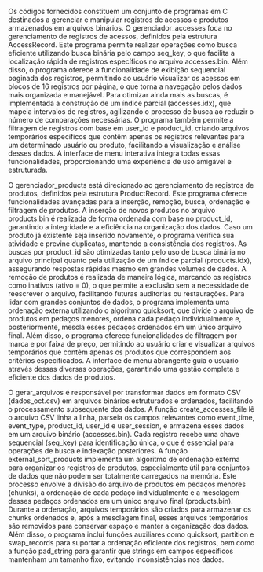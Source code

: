 Os códigos fornecidos constituem um conjunto de programas em C destinados a gerenciar e manipular registros de acessos e produtos armazenados em arquivos binários. O gerenciador_accesses foca no gerenciamento de registros de acessos, definidos pela estrutura AccessRecord. Este programa permite realizar operações como busca eficiente utilizando busca binária pelo campo seq_key, o que facilita a localização rápida de registros específicos no arquivo accesses.bin. Além disso, o programa oferece a funcionalidade de exibição sequencial paginada dos registros, permitindo ao usuário visualizar os acessos em blocos de 16 registros por página, o que torna a navegação pelos dados mais organizada e manejável. Para otimizar ainda mais as buscas, é implementada a construção de um índice parcial (accesses.idx), que mapeia intervalos de registros, agilizando o processo de busca ao reduzir o número de comparações necessárias. O programa também permite a filtragem de registros com base em user_id e product_id, criando arquivos temporários específicos que contêm apenas os registros relevantes para um determinado usuário ou produto, facilitando a visualização e análise desses dados. A interface de menu interativa integra todas essas funcionalidades, proporcionando uma experiência de uso amigável e estruturada.

O gerenciador_products está direcionado ao gerenciamento de registros de produtos, definidos pela estrutura ProductRecord. Este programa oferece funcionalidades avançadas para a inserção, remoção, busca, ordenação e filtragem de produtos. A inserção de novos produtos no arquivo products.bin é realizada de forma ordenada com base no product_id, garantindo a integridade e a eficiência na organização dos dados. Caso um produto já existente seja inserido novamente, o programa verifica sua atividade e previne duplicatas, mantendo a consistência dos registros. As buscas por product_id são otimizadas tanto pelo uso de busca binária no arquivo principal quanto pela utilização de um índice parcial (products.idx), assegurando respostas rápidas mesmo em grandes volumes de dados. A remoção de produtos é realizada de maneira lógica, marcando os registros como inativos (ativo = 0), o que permite a exclusão sem a necessidade de reescrever o arquivo, facilitando futuras auditorias ou restaurações. Para lidar com grandes conjuntos de dados, o programa implementa uma ordenação externa utilizando o algoritmo quicksort, que divide o arquivo de produtos em pedaços menores, ordena cada pedaço individualmente e, posteriormente, mescla esses pedaços ordenados em um único arquivo final. Além disso, o programa oferece funcionalidades de filtragem por marca e por faixa de preço, permitindo ao usuário criar e visualizar arquivos temporários que contêm apenas os produtos que correspondem aos critérios especificados. A interface de menu abrangente guia o usuário através dessas diversas operações, garantindo uma gestão completa e eficiente dos dados de produtos.

O gerar_arquivos é responsável por transformar dados em formato CSV (dados_oct.csv) em arquivos binários estruturados e ordenados, facilitando o processamento subsequente dos dados. A função create_accesses_file lê o arquivo CSV linha a linha, parseia os campos relevantes como event_time, event_type, product_id, user_id e user_session, e armazena esses dados em um arquivo binário (accesses.bin). Cada registro recebe uma chave sequencial (seq_key) para identificação única, o que é essencial para operações de busca e indexação posteriores. A função external_sort_products implementa um algoritmo de ordenação externa para organizar os registros de produtos, especialmente útil para conjuntos de dados que não podem ser totalmente carregados na memória. Este processo envolve a divisão do arquivo de produtos em pedaços menores (chunks), a ordenação de cada pedaço individualmente e a mesclagem desses pedaços ordenados em um único arquivo final (products.bin). Durante a ordenação, arquivos temporários são criados para armazenar os chunks ordenados e, após a mesclagem final, esses arquivos temporários são removidos para conservar espaço e manter a organização dos dados. Além disso, o programa inclui funções auxiliares como quicksort, partition e swap_records para suportar a ordenação eficiente dos registros, bem como a função pad_string para garantir que strings em campos específicos mantenham um tamanho fixo, evitando inconsistências nos dados.
